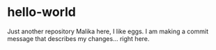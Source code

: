 # hello-world
Just another repository
Malika here, I like eggs.
I am making a commit message that describes my changes... right here.

